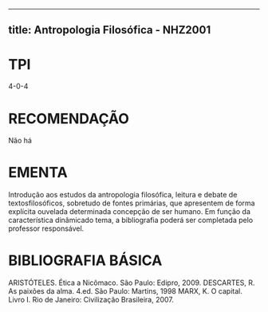 
---
title: Antropologia Filosófica - NHZ2001 
---

# TPI

4-0-4

# RECOMENDAÇÃO

Não há

# EMENTA

Introdução aos estudos da antropologia filosófica, leitura e debate de textosfilosóficos, sobretudo de fontes primárias, que apresentem de forma explícita ouvelada determinada concepção de ser humano. Em função da característica dinâmicado tema, a bibliografia poderá ser completada pelo professor responsável.

# BIBLIOGRAFIA BÁSICA

ARISTÓTELES. Ética a Nicômaco. São Paulo: Edipro, 2009.
DESCARTES, R. As paixões da alma. 4.ed. São Paulo: Martins, 1998
MARX, K. O capital. Livro I. Rio de Janeiro: Civilização Brasileira, 2007.
        